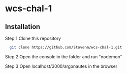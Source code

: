 # wcs-chal-1

## Installation

Step 1
Clone this repository 
```bash
  git clone https://github.com/Stovenn/wcs-chal-1.git
```

Step 2
Open the console in the folder and run "nodemon"

Step 3 
Open localhost/3000/argonautes in the browser
